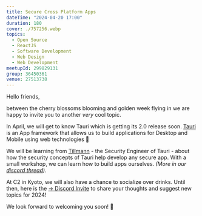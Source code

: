 ```yaml
---
title: Secure Cross Platform Apps
dateTime: "2024-04-20 17:00"
duration: 180
cover: ./757256.webp
topics:
  - Open Source
  - ReactJS
  - Software Development
  - Web Design
  - Web Development
meetupId: 299829131
group: 36450361
venue: 27513738
---
```


Hello friends,

between the cherry blossoms blooming and golden week flying in we are happy to invite you to another _very_ cool topic.

In April, we will get to know Tauri which is getting its 2.0 release soon. [Tauri](https://tauri.app/) is an App framework that allows us to build applications for Desktop and Mobile using web technologies 🤩

We will be learning from [Tillmann](https://github.com/tweidinger) \- the Security Engineer of Tauri \- about how the security concepts of Tauri help develop any secure app\. With a small workshop\, we can learn how to build apps ourselves\. _(More in our [discord thread](https://discord.com/channels/1034792577293094972/1209041811536871486))._

At C2 in Kyoto, we will also have a chance to socialize over drinks. Until then, here is the [→ Discord Invite](https://owddm.com/discord) to share your thoughts and suggest new topics for 2024!

We look forward to welcoming you soon! 👋
